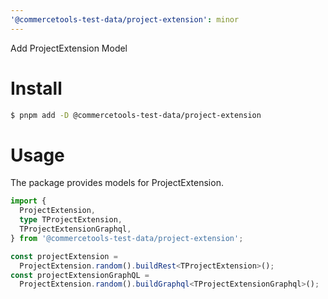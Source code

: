 ```yaml
---
'@commercetools-test-data/project-extension': minor
---
```


Add ProjectExtension Model

# Install

```bash
$ pnpm add -D @commercetools-test-data/project-extension
```

# Usage

The package provides models for ProjectExtension.

```ts
import {
  ProjectExtension,
  type TProjectExtension,
  TProjectExtensionGraphql,
} from '@commercetools-test-data/project-extension';

const projectExtension =
  ProjectExtension.random().buildRest<TProjectExtension>();
const projectExtensionGraphQL =
  ProjectExtension.random().buildGraphql<TProjectExtensionGraphql>();
```
